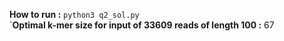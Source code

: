 **How to run :** `python3 q2_sol.py ` <br />
`**Optimal k-mer size for input of 33609 reads of length 100 :** 67
